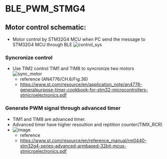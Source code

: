 # BLE_PWM_STMG4

## Motor control schematic:
- Motor control by STM32G4 MCU when PC send the message to STM32G4 MCU through BLE
![control_sys](https://github.com/chtruiBen/BLE_PWM_STMG4-/assets/25215577/fdfa0dde-defb-4d60-a80b-056849acbd65)

### Syncronize control 
- Use TIM2 control TIM1 and TIM8 to syncronize two motors 
![sync_motor](https://github.com/chtruiBen/BLE_PWM_STMG4-/assets/25215577/467b8ace-80fe-408a-a4c7-7c44c5540f36)
  - reference (AN4776/CH.6/Fig.36)
  - https://www.st.com/resource/en/application_note/an4776-generalpurpose-timer-cookbook-for-stm32-microcontrollers-stmicroelectronics.pdf

### Generate PWM signal through advanced timer 
- TIM1 and TIM8 are advanced timer.
- Advanced timer have higher resoultion and reptition counter(TIMX_RCR)
- ![image](https://github.com/chtruiBen/BLE_PWM_STMG4-/assets/25215577/8df2fdd5-2432-4e1d-a322-d2c114dbe418)
  - reference
  - https://www.st.com/resource/en/reference_manual/rm0440-stm32g4-series-advanced-armbased-32bit-mcus-stmicroelectronics.pdf
  

  
